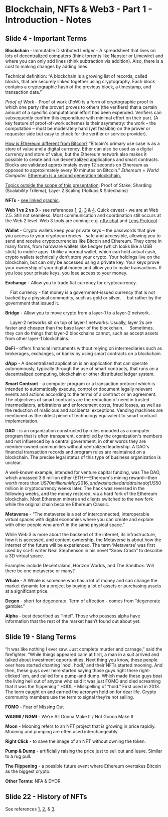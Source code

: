 # Blockchain, NFTs & Web3 - Part 1 - Introduction - Notes

## Slide 4 - Important Terms

**Blockchain** - Immutable Distributed Ledger - A spreadsheet that lives on lots of decentralized computers (think torrents like Napster or Limewire) and where you can only add lines (think subtraction via addition). Also, there is a cost to making changes by adding lines.

Technical definition: “A blockchain is a growing list of records, called blocks, that are securely linked together using cryptography. Each block contains a cryptographic hash of the previous block, a timestamp, and transaction data.” 

*Proof of Work* - Proof of work (PoW) is a form of cryptographic proof in which one party (the prover) proves to others (the verifiers) that a certain amount of a specific computational effort has been expended. Verifiers can subsequently confirm this expenditure with minimal effort on their part. (A key feature of proof-of-work schemes is their asymmetry: the work – the computation – must be moderately hard (yet feasible) on the prover or requester side but easy to check for the verifier or service provider).

[How is Ethereum different from Bitcoin?](https://ethereum.org/en/developers/docs/evm/) “Bitcoin's primary use case is as a store of value and a digital currency. Ether can also be used as a digital currency and store of value, but the Ethereum network also makes it possible to create and run decentralized applications and smart contracts. Blocks are validated approximately every 12 seconds on Ethereum as opposed to approximately every 10 minutes on Bitcoin.” *Ethereum = World Computer.* [Ethereum is a second generation blockchain.](https://blog.bitnovo.com/en/what-is-second-generation-blockchain/)

[Topics outside the scope of this presentation](https://docs.ethhub.io/ethereum-roadmap/ethereum-2.0/eth-2.0-phases/): Proof of Stake, Sharding (Scalability Trilema), Layer 2 Scaling (Rollups & Sidechains) 

**NFTs** - [see linked graphic](https://c.neevacdn.net/image/fetch/s--XXfyrGpA--/https%3A//lh3.googleusercontent.com/-JJnNBWlP6wA/XLSOQTNrHQI/AAAAAAAAApw/zkeY0XfpXgUQAYZ4BpmcqaE1Lm70oq_ngCK8BGAs/s0/DIFFERENCES%252BBETWEEN%252B%252BFUNGIBLE%252BAND%252BNON-FUNGIBLE%252BTOKENS%252B.png?savepath=DIFFERENCES+BETWEEN++FUNGIBLE+AND+NON-FUNGIBLE+TOKENS+.png).

**Web 1 vs 2 vs 3** - see references [1](https://www.quora.com/Whats-the-difference-between-Web-1-0-Web-2-0-and-Web-3-0-What-are-some-examples), [2](https://enlear.academy/web-1-0-vs-web-2-0-vs-web-3-0-e428cfe09dde), [3](https://ethereum.org/en/developers/docs/web2-vs-web3/) & [4](https://www.notboring.co/p/web3-use-cases-today). Quick caveat - we are at Web 2.5. Still not seamless. Most communication and coordination still occurs at the Web 2 level. Web 3 tools are coming: e.g. [nfty chat](https://nftychat.xyz/) and [Lens Protocol](https://lens.xyz/).

**Wallet** - Crypto wallets keep your private keys – the passwords that give you access to your cryptocurrencies – safe and accessible, allowing you to send and receive cryptocurrencies like Bitcoin and Ethereum. They come in many forms, from hardware wallets like Ledger (which looks like a USB stick) to mobile apps. Unlike a normal wallet, which can hold actual cash, crypto wallets technically don’t store your crypto. Your holdings live on the blockchain, but can only be accessed using a private key. Your keys prove your ownership of your digital money and allow you to make transactions. If you lose your private keys, you lose access to your money.

**Exchange** - Allow you to trade fiat currency for cryptocurrency.

&nbsp;&nbsp;&nbsp;&nbsp;Fiat currency - fiat money is a government-issued currency that is not backed by a physical commodity, such as gold or silver, &nbsp;&nbsp;&nbsp;&nbsp;but rather by the  government that issued it.

**Bridge** - Allow you to move crypto from a layer-1 to a layer-2 network.

&nbsp;&nbsp;&nbsp;&nbsp;Layer-2 networks sit on top of layer-1 networks. Usually, layer 2s are faster and cheaper than the base layer of the blockchain. &nbsp;&nbsp;&nbsp;&nbsp;Sometimes, they can do things that layer-2 blockchains cannot, such as accept assets from other layer-1 blockchains.

**DeFi** - offers financial instruments without relying on intermediaries such as brokerages, exchanges, or banks by using smart contracts on a blockchain. 

**dApp** - A decentralized application is an application that can operate autonomously, typically through the use of smart contracts, that runs on a decentralized computing, blockchain or other distributed ledger system.

**Smart Contract** - a computer program or a transaction protocol which is intended to automatically execute, control or document legally relevant events and actions according to the terms of a contract or an agreement. The objectives of smart contracts are the reduction of need in trusted intermediators, arbitrations and enforcement costs, fraud losses, as well as the reduction of malicious and accidental exceptions. Vending machines are mentioned as the oldest piece of technology equivalent to smart contract implementation.

**DAO** - is an organization constructed by rules encoded as a computer program that is often transparent, controlled by the organization's members and not influenced by a central government, in other words they are member-owned communities without centralized leadership. A DAO's financial transaction records and program rules are maintained on a blockchain. The precise legal status of this type of business organization is unclear.

A well-known example, intended for venture capital funding, was The DAO, which amassed 3.6 million ether (ETH)—Ethereum's mining reward—then worth more than US$70 million in May 2016, and was hacked and drained of US$50 million in cryptocurrency weeks later. The hack was reversed in the following weeks, and the money restored, via a hard fork of the Ethereum blockchain. Most Ethereum miners and clients switched to the new fork while the original chain became Ethereum Classic.

**Metaverse** - “The metaverse is a set of interconnected, interoperable virtual spaces with digital economies where you can create and explore with other people who aren’t in the same physical space.”

While Web 3 is more about the backend of the internet, its infrastructure, how it is accessed, and content ownership, the Metaverse is about how the internet of the future will be experienced.
The term ‘Metaverse’ was first used by sci-fi writer Neal Stephenson in his novel “Snow Crash” to describe a 3D virtual space. 

Examples include Decentraland, Horizon Worlds, and The Sandbox. Will there be one metaverse or many?

**Whale** - A Whale is someone who has a lot of money and can change the market dynamic for a project by buying a lot of assets or purchasing assets at a significant price. 

**Degen** - short for degenerate. Term of affection - comes from “degenerate gambler.”

**Alpha** - best described as “intel”. Those who possess alpha have information that the rest of the market hasn’t found out about yet. 

## Slide 19 - Slang Terms

“It was like nothing I ever saw. Just complete murder and carnage," said the firefighter. “While things appeared calm at first, a man in a suit arrived and talked about investment opportunities. Next thing you know, these people over here started chanting 'hodl, hodl,’ and their NFTs started mooning. And then, these guys over here started saying those guys right there right-clicked 'em, and called for a pump-and dump. Which made these guys beat the living hell out of anyone who said it was just FOMO and died screaming that it was the flippening.”
HODL - Misspelling of “hold.” First used in 2013. The term caught on and earned the acronym hold on for dear life. Crypto community members use the term to signal they’re not selling.

**FOMO** - Fear of Missing Out

**WAGMI / NGMI** - We’re All Gonna Make It / Not Gonna Make It

**Moon** - Mooning refers to an NFT project that is growing in price rapidly. Mooning and pumping are often used interchangeably.

**Right Click** - to save the image of an NFT without owning the token.

**Pump & Dump** - artificially raising the price just to sell out and leave. Similar to a rug pull.

**The Flippening** - a possible future event where Ethereum overtakes Bitcoin as the biggest crypto.

**Other Terms:** NFA & DYOR

## Slide 22 - History of NFTs

See references [1](https://ownest.io/en/news/history-of-nfts), [2](https://nfttimeline.com/), & [3](https://connect.redditinc.com/hubfs/ABCs-of-NFTs.pdf).

